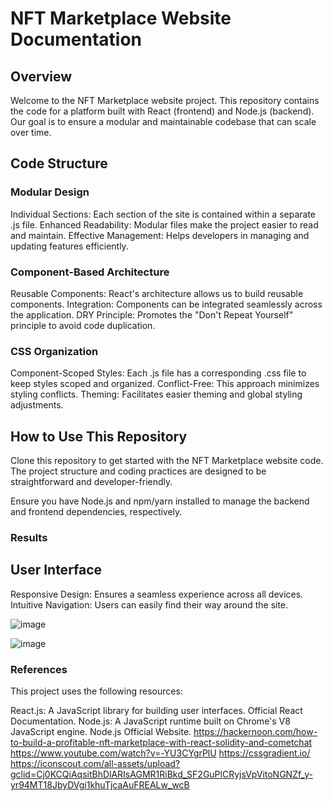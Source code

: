 # NFT Marketplace Website Documentation



## Overview

Welcome to the NFT Marketplace website project. This repository contains the code for a platform built with React (frontend) and Node.js (backend). Our goal is to ensure a modular and maintainable codebase that can scale over time.

## Code Structure

### Modular Design

Individual Sections: Each section of the site is contained within a separate .js file.
Enhanced Readability: Modular files make the project easier to read and maintain.
Effective Management: Helps developers in managing and updating features efficiently.

### Component-Based Architecture
Reusable Components: React's architecture allows us to build reusable components.
Integration: Components can be integrated seamlessly across the application.
DRY Principle: Promotes the "Don't Repeat Yourself" principle to avoid code duplication.

### CSS Organization
Component-Scoped Styles: Each .js file has a corresponding .css file to keep styles scoped and organized.
Conflict-Free: This approach minimizes styling conflicts.
Theming: Facilitates easier theming and global styling adjustments.

## How to Use This Repository
Clone this repository to get started with the NFT Marketplace website code. The project structure and coding practices are designed to be straightforward and developer-friendly.

Ensure you have Node.js and npm/yarn installed to manage the backend and frontend dependencies, respectively.

### Results
## User Interface
Responsive Design: Ensures a seamless experience across all devices.
Intuitive Navigation: Users can easily find their way around the site.

![image](https://github.com/vedantipawar/NFTMarketplace/assets/51786206/a4309b33-8b74-4bdf-b279-1dd5cdb60f92)

![image](https://github.com/vedantipawar/NFTMarketplace/assets/51786206/28301e60-8c87-4569-966f-0efd24984fb3)



### References
This project uses the following resources:

React.js: A JavaScript library for building user interfaces. Official React Documentation.
Node.js: A JavaScript runtime built on Chrome's V8 JavaScript engine. Node.js Official Website.
https://hackernoon.com/how-to-build-a-profitable-nft-marketplace-with-react-solidity-and-cometchat
https://www.youtube.com/watch?v=-YU3CYgrPlU
https://cssgradient.io/
https://iconscout.com/all-assets/upload?gclid=Cj0KCQiAqsitBhDlARIsAGMR1RiBkd_SF2GuPlCRyjsVpVitoNGNZf_y-yr94MT18JbyDVgi1khuTjcaAuFREALw_wcB
